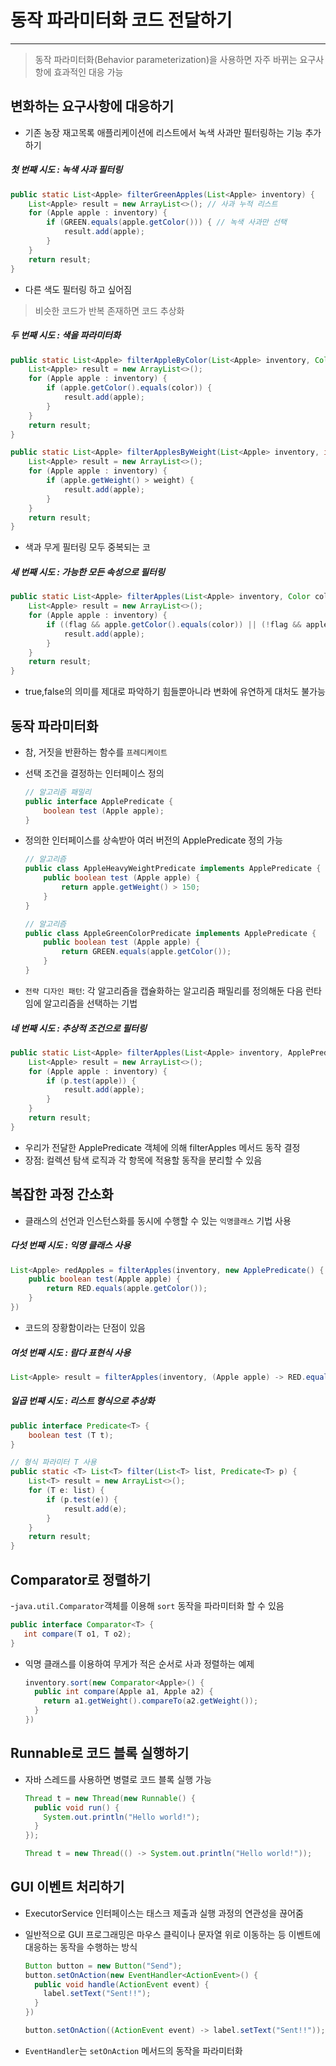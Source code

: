 # 동작 파라미터화 코드 전달하기
<hr>

> 동작 파라미터화(Behavior parameterization)을 사용하면 자주 바뀌는 요구사항에 효과적인 대응 가능

## 변화하는 요구사항에 대응하기 
- 기존 농장 재고목록 애플리케이션에 리스트에서 녹색 사과만 필터링하는 기능 추가하기

##### 첫 번째 시도 : 녹색 사과 필터링
```java
public static List<Apple> filterGreenApples(List<Apple> inventory) {
    List<Apple> result = new ArrayList<>(); // 사과 누적 리스트
    for (Apple apple : inventory) {
        if (GREEN.equals(apple.getColor())) { // 녹색 사과만 선택
            result.add(apple);
        }
    }
    return result;
}
```
- 다른 색도 필터링 하고 싶어짐
> 비슷한 코드가 반복 존재하면 코드 추상화

##### 두 번째 시도 : 색을 파라미터화
```java
public static List<Apple> filterAppleByColor(List<Apple> inventory, Color color) {
    List<Apple> result = new ArrayList<>();
    for (Apple apple : inventory) {
        if (apple.getColor().equals(color)) {
            result.add(apple);
        }
    }
    return result;
}
```

```java
public static List<Apple> filterApplesByWeight(List<Apple> inventory, int weight) {
    List<Apple> result = new ArrayList<>();
    for (Apple apple : inventory) {
        if (apple.getWeight() > weight) {
            result.add(apple);
        }
    }
    return result;
}
```

- 색과 무게 필터링 모두 중복되는 코

##### 세 번째 시도 : 가능한 모든 속성으로 필터링
```java
public static List<Apple> filterApples(List<Apple> inventory, Color color, int weight, boolean flag) {
    List<Apple> result = new ArrayList<>();
    for (Apple apple : inventory) {
        if ((flag && apple.getColor().equals(color)) || (!flag && apple.getWeight() > weight)) {
            result.add(apple);
        }
    }
    return result;
}
```

- true,false의 의미를 제대로 파악하기 힘들뿐아니라 변화에 유연하게 대처도 불가능


## 동작 파라미터화
- 참, 거짓을 반환하는 함수를 `프레디케이트`
- 선택 조건을 결정하는 인터페이스 정의
  ```java
  // 알고리즘 패밀리
  public interface ApplePredicate {
      boolean test (Apple apple);
  }
  ```
- 정의한 인터페이스를 상속받아 여러 버전의 ApplePredicate 정의 가능
  ```java
  // 알고리즘
  public class AppleHeavyWeightPredicate implements ApplePredicate {
      public boolean test (Apple apple) {
          return apple.getWeight() > 150;
      }
  }
  ```
  ```java
  // 알고리즘
  public class AppleGreenColorPredicate implements ApplePredicate {
      public boolean test (Apple apple) {
          return GREEN.equals(apple.getColor());
      }
  }
  ```

- `전략 디자인 패턴`: 각 알고리즘을 캡슐화하는 알고리즘 패밀리를 정의해둔 다음 런타임에 알고리즘을 선택하는 기법

##### 네 번째 시도 : 추상적 조건으로 필터링
```java
public static List<Apple> filterApples(List<Apple> inventory, ApplePredicate p) {
    List<Apple> result = new ArrayList<>();
    for (Apple apple : inventory) {
        if (p.test(apple)) {
            result.add(apple);
        }
    }
    return result;
}
```

- 우리가 전달한 ApplePredicate 객체에 의해 filterApples 메서드 동작 결정
- 장점: 컬렉션 탐색 로직과 각 항목에 적용할 동작을 분리할 수 있음

## 복잡한 과정 간소화
- 클래스의 선언과 인스턴스화를 동시에 수행할 수 있는 `익명클래스` 기법 사용

##### 다섯 번째 시도 : 익명 클래스 사용
```java
List<Apple> redApples = filterApples(inventory, new ApplePredicate() {
    public boolean test(Apple apple) {
        return RED.equals(apple.getColor());
    }
})
```

- 코드의 장황함이라는 단점이 있음

##### 여섯 번째 시도 : 람다 표현식 사용
```java
List<Apple> result = filterApples(inventory, (Apple apple) -> RED.equals(apple.getColor()));
```

##### 일곱 번째 시도 : 리스트 형식으로 추상화
```java
public interface Predicate<T> {
    boolean test (T t);
}

// 형식 파라미터 T 사용
public static <T> List<T> filter(List<T> list, Predicate<T> p) {
    List<T> result = new ArrayList<>();
    for (T e: list) {
        if (p.test(e)) {
            result.add(e);
        }
    }
    return result;
}
```

## Comparator로 정렬하기
-`java.util.Comparator`객체를 이용해 `sort` 동작을 파라미터화 할 수 있음
  ```java
  public interface Comparator<T> {
     int compare(T o1, T o2);
  }
  ```

- 익명 클래스를 이용하여 무게가 적은 순서로 사과 정렬하는 예제
  ```java
  inventory.sort(new Comparator<Apple>() {
    public int compare(Apple a1, Apple a2) {
      return a1.getWeight().compareTo(a2.getWeight());
    }
  })
  ```
  
## Runnable로 코드 블록 실행하기
- 자바 스레드를 사용하면 병렬로 코드 블록 실행 가능
  ```java
  Thread t = new Thread(new Runnable() {
    public void run() {
      System.out.println("Hello world!");
    }
  });
  ```
  ```java
  Thread t = new Thread(() -> System.out.println("Hello world!"));
  ```
  
## GUI 이벤트 처리하기
- ExecutorService 인터페이스는 태스크 제출과 실행 과정의 연관성을 끊어줌
- 일반적으로 GUI 프로그래밍은 마우스 클릭이나 문자열 위로 이동하는 등 이벤트에 대응하는 동작을 수행하는 방식
  ```java
  Button button = new Button("Send");
  button.setOnAction(new EventHandler<ActionEvent>() {
    public void handle(ActionEvent event) {
      label.setText("Sent!!");
    }
  })
  ```
  ```java
  button.setOnAction((ActionEvent event) -> label.setText("Sent!!"));
  ```  
  
- `EventHandler`는 `setOnAction` 메서드의 동작을 파라미터화
